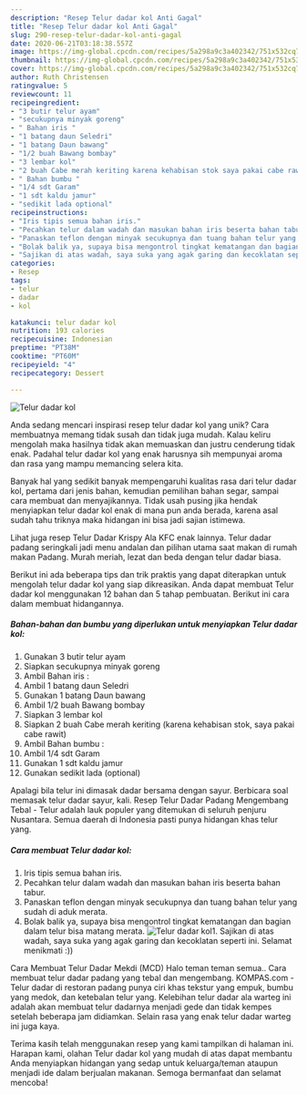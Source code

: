 ```yaml
---
description: "Resep Telur dadar kol Anti Gagal"
title: "Resep Telur dadar kol Anti Gagal"
slug: 290-resep-telur-dadar-kol-anti-gagal
date: 2020-06-21T03:18:38.557Z
image: https://img-global.cpcdn.com/recipes/5a298a9c3a402342/751x532cq70/telur-dadar-kol-foto-resep-utama.jpg
thumbnail: https://img-global.cpcdn.com/recipes/5a298a9c3a402342/751x532cq70/telur-dadar-kol-foto-resep-utama.jpg
cover: https://img-global.cpcdn.com/recipes/5a298a9c3a402342/751x532cq70/telur-dadar-kol-foto-resep-utama.jpg
author: Ruth Christensen
ratingvalue: 5
reviewcount: 11
recipeingredient:
- "3 butir telur ayam"
- "secukupnya minyak goreng"
- " Bahan iris "
- "1 batang daun Seledri"
- "1 batang Daun bawang"
- "1/2 buah Bawang bombay"
- "3 lembar kol"
- "2 buah Cabe merah keriting karena kehabisan stok saya pakai cabe rawit"
- " Bahan bumbu "
- "1/4 sdt Garam"
- "1 sdt kaldu jamur"
- "sedikit lada optional"
recipeinstructions:
- "Iris tipis semua bahan iris."
- "Pecahkan telur dalam wadah dan masukan bahan iris beserta bahan tabur."
- "Panaskan teflon dengan minyak secukupnya dan tuang bahan telur yang sudah di aduk merata."
- "Bolak balik ya, supaya bisa mengontrol tingkat kematangan dan bagian dalam telur bisa matang merata."
- "Sajikan di atas wadah, saya suka yang agak garing dan kecoklatan seperti ini. Selamat menikmati :))"
categories:
- Resep
tags:
- telur
- dadar
- kol

katakunci: telur dadar kol 
nutrition: 193 calories
recipecuisine: Indonesian
preptime: "PT38M"
cooktime: "PT60M"
recipeyield: "4"
recipecategory: Dessert

---
```



![Telur dadar kol](https://img-global.cpcdn.com/recipes/5a298a9c3a402342/751x532cq70/telur-dadar-kol-foto-resep-utama.jpg)

Anda sedang mencari inspirasi resep telur dadar kol yang unik? Cara membuatnya memang tidak susah dan tidak juga mudah. Kalau keliru mengolah maka hasilnya tidak akan memuaskan dan justru cenderung tidak enak. Padahal telur dadar kol yang enak harusnya sih mempunyai aroma dan rasa yang mampu memancing selera kita.

Banyak hal yang sedikit banyak mempengaruhi kualitas rasa dari telur dadar kol, pertama dari jenis bahan, kemudian pemilihan bahan segar, sampai cara membuat dan menyajikannya. Tidak usah pusing jika hendak menyiapkan telur dadar kol enak di mana pun anda berada, karena asal sudah tahu triknya maka hidangan ini bisa jadi sajian istimewa.

Lihat juga resep Telur Dadar Krispy Ala KFC enak lainnya. Telur dadar padang seringkali jadi menu andalan dan pilihan utama saat makan di rumah makan Padang. Murah meriah, lezat dan beda dengan telur dadar biasa.


Berikut ini ada beberapa tips dan trik praktis yang dapat diterapkan untuk mengolah telur dadar kol yang siap dikreasikan. Anda dapat membuat Telur dadar kol menggunakan 12 bahan dan 5 tahap pembuatan. Berikut ini cara dalam membuat hidangannya.

<!--inarticleads1-->

##### Bahan-bahan dan bumbu yang diperlukan untuk menyiapkan Telur dadar kol:

1. Gunakan 3 butir telur ayam
1. Siapkan secukupnya minyak goreng
1. Ambil  Bahan iris :
1. Ambil 1 batang daun Seledri
1. Gunakan 1 batang Daun bawang
1. Ambil 1/2 buah Bawang bombay
1. Siapkan 3 lembar kol
1. Siapkan 2 buah Cabe merah keriting (karena kehabisan stok, saya pakai cabe rawit)
1. Ambil  Bahan bumbu :
1. Ambil 1/4 sdt Garam
1. Gunakan 1 sdt kaldu jamur
1. Gunakan sedikit lada (optional)


Apalagi bila telur ini dimasak dadar bersama dengan sayur. Berbicara soal memasak telur dadar sayur, kali. Resep Telur Dadar Padang Mengembang Tebal - Telur adalah lauk populer yang ditemukan di seluruh penjuru Nusantara. Semua daerah di Indonesia pasti punya hidangan khas telur yang. 

<!--inarticleads2-->

##### Cara membuat Telur dadar kol:

1. Iris tipis semua bahan iris.
1. Pecahkan telur dalam wadah dan masukan bahan iris beserta bahan tabur.
1. Panaskan teflon dengan minyak secukupnya dan tuang bahan telur yang sudah di aduk merata.
1. Bolak balik ya, supaya bisa mengontrol tingkat kematangan dan bagian dalam telur bisa matang merata.
<img src="//assets-global.cpcdn.com/assets/icons/button_play-2c75c40dde080a61004c1f40b05d8f140eaff45d7e9e6481dc71c63d2e7c4909.png" alt="Telur dadar kol">1. Sajikan di atas wadah, saya suka yang agak garing dan kecoklatan seperti ini. Selamat menikmati :))


Cara Membuat Telur Dadar Mekdi (MCD) Halo teman teman semua.. Cara membuat telur dadar padang yang tebal dan mengembang. KOMPAS.com - Telur dadar di restoran padang punya ciri khas tekstur yang empuk, bumbu yang medok, dan ketebalan telur yang. Kelebihan telur dadar ala warteg ini adalah akan membuat telur dadarnya menjadi gede dan tidak kempes setelah beberapa jam didiamkan. Selain rasa yang enak telur dadar warteg ini juga kaya. 

Terima kasih telah menggunakan resep yang kami tampilkan di halaman ini. Harapan kami, olahan Telur dadar kol yang mudah di atas dapat membantu Anda menyiapkan hidangan yang sedap untuk keluarga/teman ataupun menjadi ide dalam berjualan makanan. Semoga bermanfaat dan selamat mencoba!
